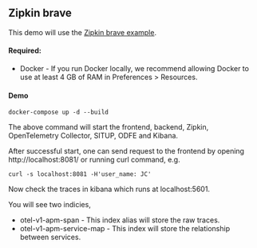 ## Zipkin brave

This demo will use the [Zipkin brave example](https://github.com/openzipkin/brave-example). 

#### Required:
* Docker - If you run Docker locally, we recommend allowing Docker to use at least 4 GB of RAM in Preferences > Resources.

#### Demo
```
docker-compose up -d --build
``` 

The above command will start the frontend, backend, Zipkin, OpenTelemetry Collector, SITUP, ODFE and Kibana.

After successful start, one can send request to the frontend by opening http://localhost:8081/ or running curl command, e.g. 

```$xslt
curl -s localhost:8081 -H'user_name: JC'
```

Now check the traces in kibana which runs at localhost:5601.

You will see two indicies,

* otel-v1-apm-span  - This index alias will store the raw traces.
* otel-v1-apm-service-map - This index will store the relationship between services.